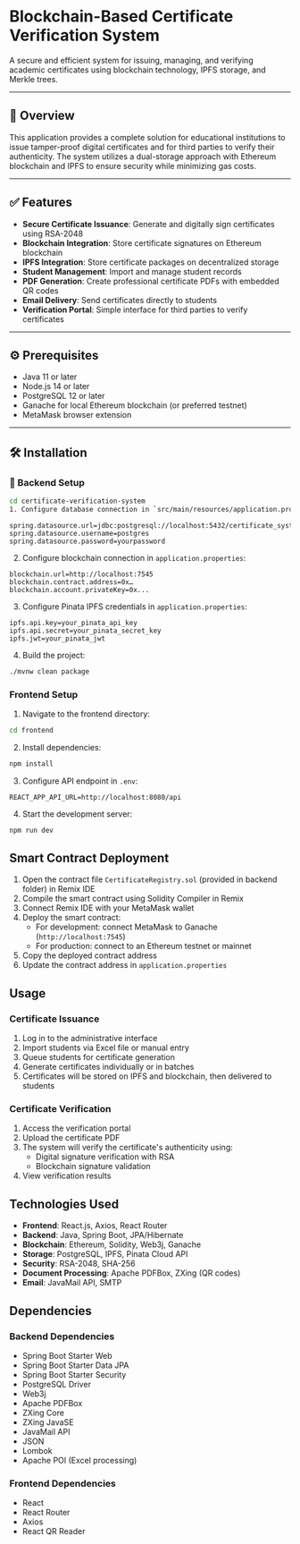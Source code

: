 # Blockchain-Based Certificate Verification System

A secure and efficient system for issuing, managing, and verifying academic certificates using blockchain technology, IPFS storage, and Merkle trees.

---

## 📌 Overview

This application provides a complete solution for educational institutions to issue tamper-proof digital certificates and for third parties to verify their authenticity. The system utilizes a dual-storage approach with Ethereum blockchain and IPFS to ensure security while minimizing gas costs.

---

## ✅ Features

- **Secure Certificate Issuance**: Generate and digitally sign certificates using RSA-2048
- **Blockchain Integration**: Store certificate signatures on Ethereum blockchain
- **IPFS Integration**: Store certificate packages on decentralized storage
- **Student Management**: Import and manage student records
- **PDF Generation**: Create professional certificate PDFs with embedded QR codes
- **Email Delivery**: Send certificates directly to students
- **Verification Portal**: Simple interface for third parties to verify certificates

---

## ⚙️ Prerequisites

- Java 11 or later  
- Node.js 14 or later  
- PostgreSQL 12 or later  
- Ganache for local Ethereum blockchain (or preferred testnet)  
- MetaMask browser extension  

---

## 🛠 Installation

### 🔧 Backend Setup

```bash
cd certificate-verification-system
1. Configure database connection in `src/main/resources/application.properties`:
```
```properties
spring.datasource.url=jdbc:postgresql://localhost:5432/certificate_system
spring.datasource.username=postgres
spring.datasource.password=yourpassword
```

2. Configure blockchain connection in `application.properties`:

```properties
blockchain.url=http://localhost:7545
blockchain.contract.address=0x…
blockchain.account.privateKey=0x...
```

3. Configure Pinata IPFS credentials in `application.properties`:

```properties
ipfs.api.key=your_pinata_api_key
ipfs.api.secret=your_pinata_secret_key
ipfs.jwt=your_pinata_jwt
```

4. Build the project:

```bash
./mvnw clean package
```

### Frontend Setup

1. Navigate to the frontend directory:

```bash
cd frontend
```

2. Install dependencies:

```bash
npm install
```

3. Configure API endpoint in `.env`:

```env
REACT_APP_API_URL=http://localhost:8080/api
```

4. Start the development server:

```bash
npm run dev
```

## Smart Contract Deployment

1. Open the contract file `CertificateRegistry.sol` (provided in backend folder) in Remix IDE  
2. Compile the smart contract using Solidity Compiler in Remix  
3. Connect Remix IDE with your MetaMask wallet  
4. Deploy the smart contract:
   - For development: connect MetaMask to Ganache (`http://localhost:7545`)
   - For production: connect to an Ethereum testnet or mainnet  
5. Copy the deployed contract address  
6. Update the contract address in `application.properties`  

## Usage

### Certificate Issuance

1. Log in to the administrative interface  
2. Import students via Excel file or manual entry  
3. Queue students for certificate generation  
4. Generate certificates individually or in batches  
5. Certificates will be stored on IPFS and blockchain, then delivered to students  

### Certificate Verification

1. Access the verification portal  
2. Upload the certificate PDF  
3. The system will verify the certificate's authenticity using:
   - Digital signature verification with RSA  
   - Blockchain signature validation  
4. View verification results  

## Technologies Used

- **Frontend**: React.js, Axios, React Router  
- **Backend**: Java, Spring Boot, JPA/Hibernate  
- **Blockchain**: Ethereum, Solidity, Web3j, Ganache  
- **Storage**: PostgreSQL, IPFS, Pinata Cloud API  
- **Security**: RSA-2048, SHA-256  
- **Document Processing**: Apache PDFBox, ZXing (QR codes)  
- **Email**: JavaMail API, SMTP  

## Dependencies

### Backend Dependencies

- Spring Boot Starter Web  
- Spring Boot Starter Data JPA  
- Spring Boot Starter Security  
- PostgreSQL Driver  
- Web3j  
- Apache PDFBox  
- ZXing Core  
- ZXing JavaSE  
- JavaMail API  
- JSON  
- Lombok  
- Apache POI (Excel processing)  

### Frontend Dependencies

- React  
- React Router  
- Axios  
- React QR Reader


